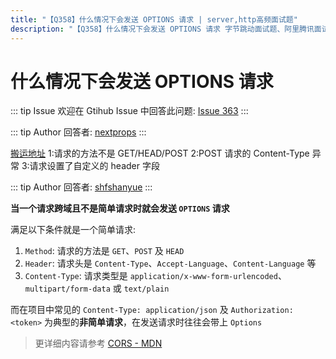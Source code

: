 ```yaml
---
title: "【Q358】什么情况下会发送 OPTIONS 请求 | server,http高频面试题"
description: "【Q358】什么情况下会发送 OPTIONS 请求 字节跳动面试题、阿里腾讯面试题、美团小米面试题。"
---
```


# 什么情况下会发送 OPTIONS 请求

::: tip Issue
欢迎在 Gtihub Issue 中回答此问题: [Issue 363](https://github.com/shfshanyue/Daily-Question/issues/363)
:::

::: tip Author
回答者: [nextprops](https://github.com/nextprops)
:::

[搬运地址](https://blog.csdn.net/kahhy/article/details/81563063)
1:请求的方法不是 GET/HEAD/POST
2:POST 请求的 Content-Type 异常
3:请求设置了自定义的 header 字段

::: tip Author
回答者: [shfshanyue](https://github.com/shfshanyue)
:::

**当一个请求跨域且不是简单请求时就会发送 `OPTIONS` 请求**

满足以下条件就是一个简单请求:

1. `Method`: 请求的方法是 `GET`、`POST` 及 `HEAD`
1. `Header`: 请求头是 `Content-Type`、`Accept-Language`、`Content-Language` 等
1. `Content-Type`: 请求类型是 `application/x-www-form-urlencoded`、`multipart/form-data` 或 `text/plain`

而在项目中常见的 `Content-Type: application/json` 及 `Authorization: <token>` 为典型的**非简单请求**，在发送请求时往往会带上 `Options`

> 更详细内容请参考 [CORS - MDN](https://developer.mozilla.org/zh-CN/docs/Web/HTTP/Access_control_CORS)
